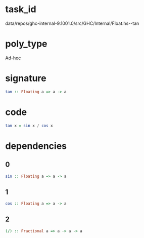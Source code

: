 
# task_id
data/repos/ghc-internal-9.1001.0/src/GHC/Internal/Float.hs--tan

# poly_type
Ad-hoc

# signature
```haskell
tan :: Floating a => a -> a
```   

# code
```haskell
tan x = sin x / cos x
```

# dependencies
## 0
```haskell
sin :: Floating a => a -> a
```
## 1
```haskell
cos :: Floating a => a -> a
```
## 2
```haskell
(/) :: Fractional a => a -> a -> a
```
